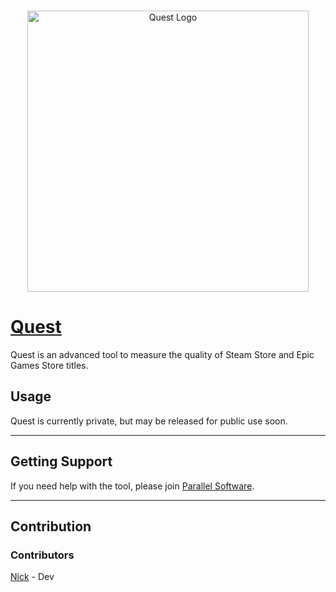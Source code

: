 <div align="center">
	<br />
	<p>
		<a href="https://gameboat.app/quest"><img src="https://imgur.com/brakhBm.png" width="450" alt="Quest Logo" /></a>
	</p>
</div>

# **[Quest](https://gameboat.app/quest)**

Quest is an advanced tool to measure the quality of Steam Store and Epic Games Store titles.

## Usage
Quest is currently private, but may be released for public use soon.

---

## Getting Support
If you need help with the tool, please join [Parallel Software](https://gamedrop.blue/support).

---

## Contribution
### Contributors
[Nick](https://github.com/ThatGuyNickDev) - Dev
